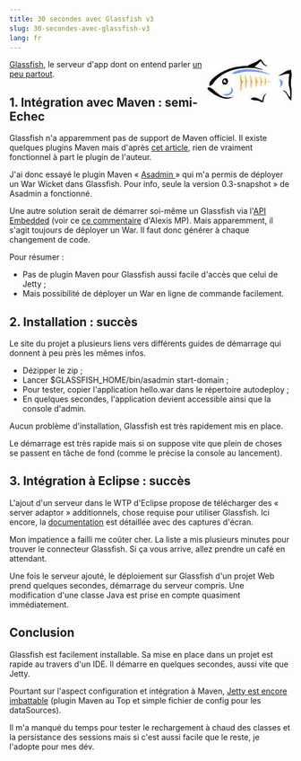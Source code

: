 ```yaml
---
title: 30 secondes avec Glassfish v3
slug: 30-secondes-avec-glassfish-v3
lang: fr
---
```


<img src="/assets/images/posts/2009/01/glassfish_logo.jpg" style="float:right"/>

[Glassfish](https://glassfish.dev.java.net/), le serveur d'app dont on entend parler [un peu partout](http://www.touilleur-express.fr/2009/01/14/compte-rendu-de-la-soiree-du-paris-jug-sur-jee6-et-glassfish/).

## 1. Intégration avec Maven : semi-Echec

Glassfish n'a apparemment pas de support de Maven officiel. Il existe quelques plugins Maven mais d'après [cet article](http://eskatos.wordpress.com/2008/03/28/maven-plugins-for-glassfish-ecosystem/), rien de vraiment fonctionnel à part le plugin de l'auteur.

J'ai donc essayé le plugin Maven « [Asadmin ](http://code.google.com/p/asadmin-maven-plugin/)» qui m'a permis de déployer un War Wicket dans Glassfish. Pour info, seule la version 0.3-snapshot » de Asadmin a fonctionné.

Une autre solution serait de démarrer soi-même un Glassfish via l'[API Embedded](https://embedded-glassfish.dev.java.net/) (voir ce [ce commentaire](http://www.tomsquest.com/blog/2008/09/jetty-demarrage-rapide/#comment-11) d'Alexis MP). Mais apparemment, il s'agit toujours de déployer un War. Il faut donc générer à chaque changement de code.

Pour résumer :

- Pas de plugin Maven pour Glassfish aussi facile d'accès que celui de Jetty ;
- Mais possibilité de déployer un War en ligne de commande facilement.

## 2. Installation : succès

Le site du projet a plusieurs liens vers différents guides de démarrage qui donnent à peu près les mêmes infos.

- Dézipper le zip ;
- Lancer $GLASSFISH_HOME/bin/asadmin start-domain ;
- Pour tester, copier l'application hello.war dans le répertoire autodeploy ;
- En quelques secondes, l'application devient accessible ainsi que la console d'admin.

Aucun problème d'installation, Glassfish est très rapidement mis en place.

Le démarrage est très rapide mais si on suppose vite que plein de choses se passent en tâche de fond (comme le précise la console au lancement).

## 3. Intégration à Eclipse : succès

L'ajout d'un serveur dans le WTP d'Eclipse propose de télécharger des « server adaptor » additionnels, chose requise pour utiliser Glassfish. Ici encore, la [documentation](https://glassfishplugins.dev.java.net/eclipse34/index.html) est détaillée avec des captures d'écran.

Mon impatience a failli me coûter cher. La liste a mis plusieurs minutes pour trouver le connecteur Glassfish. Si ça vous arrive, allez prendre un café en attendant.

Une fois le serveur ajouté, le déploiement sur Glassfish d'un projet Web prend quelques secondes, démarrage du serveur compris. Une modification d'une classe Java est prise en compte quasiment immédiatement.

## Conclusion

Glassfish est facilement installable. Sa mise en place dans un projet est rapide au travers d'un IDE. Il démarre en quelques secondes, aussi vite que Jetty.

Pourtant sur l'aspect configuration et intégration à Maven, [Jetty est encore imbattable](http://www.tomsquest.com/blog/2008/09/jetty-demarrage-rapide/) (plugin Maven au Top et simple fichier de config pour les dataSources).

Il m'a manqué du temps pour tester le rechargement à chaud des classes et la persistance des sessions mais si c'est aussi facile que le reste, je l'adopte pour mes dév.
